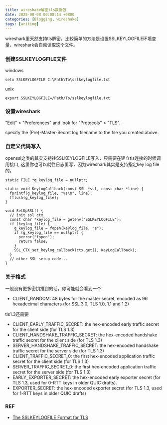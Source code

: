 ```yaml
---
title: wireshake解密tls数据包
date: 2025-08-08 00:08:14 +0800
categories: [Blogging, wireshake]
tags: [writing]
---
```


wireshark里天然支持tls解密，比较简单的方法是设置SSLKEYLOGFILE环境变量，wireshark会自动读取这个文件。


### 创建SSLKEYLOGFILE文件

windows

```
setx SSLKEYLOGFILE C:\Path\To\sslkeylogfile.txt
```

unix 

```
export SSLKEYLOGFILE=/Path/To/sslkeylogfile.txt
```


### 设置wireshark

"Edit" > "Preferences" and look for "Protocols" > "TLS".

specify the (Pre)-Master-Secret log filename to the file you created above.

### 自定义代码写入

openssl之类的其实支持往SSLKEYLOGFILE写入，只需要在建立tls连接的时候调用接口, 这里你也可以就往日志里写，因为wireshark其实是支持指定key log file的。

```
static FILE *g_keylog_file = nullptr;

static void KeyLogCallback(const SSL *ssl, const char *line) {
  fprintf(g_keylog_file, "%s\n", line);
  fflush(g_keylog_file);
}

void SetUpSSL() {
  // init ssl ctx
  const char *keylog_file = getenv("SSLKEYLOGFILE");
  if (keylog_file) {
    g_keylog_file = fopen(keylog_file, "a");
    if (g_keylog_file == nullptr) {
      perror("fopen");
      return false;
    }
    SSL_CTX_set_keylog_callback(ctx.get(), KeyLogCallback);
  }
  // other SSL setup code...
}
```

### 关于格式

一般没有更多密钥推到的话，你可能就会看到一个

+ CLIENT_RANDOM: 48 bytes for the master secret, encoded as 96 hexadecimal characters (for SSL 3.0, TLS 1.0, 1.1 and 1.2)

tls1.3还需要

+ CLIENT_EARLY_TRAFFIC_SECRET: the hex-encoded early traffic secret for the client side (for TLS 1.3)
+ CLIENT_HANDSHAKE_TRAFFIC_SECRET: the hex-encoded handshake traffic secret for the client side (for TLS 1.3)
+ SERVER_HANDSHAKE_TRAFFIC_SECRET: the hex-encoded handshake traffic secret for the server side (for TLS 1.3)
+ CLIENT_TRAFFIC_SECRET_0: the first hex-encoded application traffic secret for the client side (for TLS 1.3)
+ SERVER_TRAFFIC_SECRET_0: the first hex-encoded application traffic secret for the server side (for TLS 1.3)
+ EARLY_EXPORTER_SECRET: the hex-encoded early exporter secret (for TLS 1.3, used for 0-RTT keys in older QUIC drafts).
+ EXPORTER_SECRET: the hex-encoded exporter secret (for TLS 1.3, used for 1-RTT keys in older QUIC drafts)

### REF

+ [The SSLKEYLOGFILE Format for TLS](https://www.ietf.org/archive/id/draft-thomson-tls-keylogfile-00.html)
